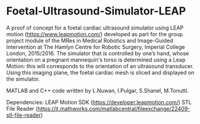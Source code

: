 # Foetal-Ultrasound-Simulator-LEAP
A proof of concept for a foetal cardiac ultrasound simulator using LEAP motion (https://www.leapmotion.com/) developed as part for the group project module of the MRes in Medical Robotics and Image-Guided Intervention at The Hamlyn Centre for Robotic Surgery, Imperial College London, 2015/2016. The simulator that is controlled by one’s hand, whose orientation on a pregnant mannequin's torso is determined using a Leap Motion: this will corresponds to the orientation of an ultrasound transducer. Using this imaging plane, the foetal cardiac mesh is sliced and displayed on the simulator.

MATLAB and C++ code written by L.Nuwan, I.Pulgar, S.Shanel, M.Tonutti.

Dependencies:
LEAP Motion SDK (https://developer.leapmotion.com/)
STL File Reader (https://it.mathworks.com/matlabcentral/fileexchange/22409-stl-file-reader)
